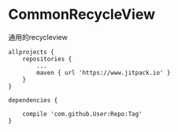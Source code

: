 # CommonRecycleView
通用的recycleview


	allprojects {
		repositories {
			...
			maven { url 'https://www.jitpack.io' }
		}
	}
	
	dependencies {
		
		compile 'com.github.User:Repo:Tag'
	}
